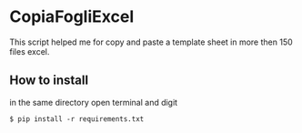 # CopiaFogliExcel

This script helped me for copy and paste a template sheet in more then 150 files excel.

## How to install

in the same directory open terminal and digit
```
$ pip install -r requirements.txt
```
